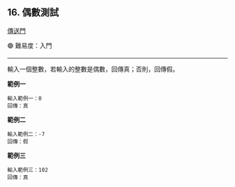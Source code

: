 ## 16. 偶數測試

[傳送門](https://wehelp.tw/coding/problem/16)

🟢 難易度：入門

---

輸入一個整數，若輸入的整數是偶數，回傳真；否則，回傳假。

**範例一**

```
輸入範例一：0
回傳：真
```

**範例二**

```
輸入範例二：-7
回傳：假
```

**範例三**

```
輸入範例三：102
回傳：真
```

